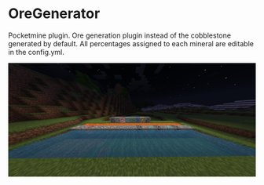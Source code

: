 # OreGenerator
Pocketmine plugin. Ore generation plugin instead of the cobblestone generated by default. All percentages assigned to each mineral are editable in the config.yml.


![Plugin Image](icon.png)
